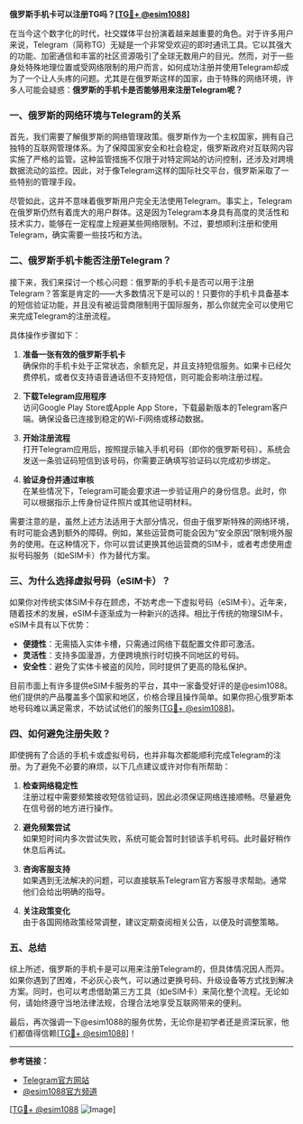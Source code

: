 **俄罗斯手机卡可以注册TG吗？[[TG💪+ @esim1088](https://t.me/s/esim1088)]**

在当今这个数字化的时代，社交媒体平台扮演着越来越重要的角色。对于许多用户来说，Telegram（简称TG）无疑是一个非常受欢迎的即时通讯工具。它以其强大的功能、加密通信和丰富的社区资源吸引了全球无数用户的目光。然而，对于一些身处特殊地理位置或受网络限制的用户而言，如何成功注册并使用Telegram却成为了一个让人头疼的问题。尤其是在俄罗斯这样的国家，由于特殊的网络环境，许多人可能会疑惑：**俄罗斯的手机卡是否能够用来注册Telegram呢？**

### 一、俄罗斯的网络环境与Telegram的关系

首先，我们需要了解俄罗斯的网络管理政策。俄罗斯作为一个主权国家，拥有自己独特的互联网管理体系。为了保障国家安全和社会稳定，俄罗斯政府对互联网内容实施了严格的监管。这种监管措施不仅限于对特定网站的访问控制，还涉及对跨境数据流动的监控。因此，对于像Telegram这样的国际社交平台，俄罗斯采取了一些特别的管理手段。

尽管如此，这并不意味着俄罗斯用户完全无法使用Telegram。事实上，Telegram在俄罗斯仍然有着庞大的用户群体。这是因为Telegram本身具有高度的灵活性和技术实力，能够在一定程度上规避某些网络限制。不过，要想顺利注册和使用Telegram，确实需要一些技巧和方法。

### 二、俄罗斯手机卡能否注册Telegram？

接下来，我们来探讨一个核心问题：俄罗斯的手机卡是否可以用于注册Telegram？答案是肯定的——大多数情况下是可以的！只要你的手机卡具备基本的短信验证功能，并且没有被运营商限制用于国际服务，那么你就完全可以使用它来完成Telegram的注册流程。

具体操作步骤如下：

1. **准备一张有效的俄罗斯手机卡**  
   确保你的手机卡处于正常状态，余额充足，并且支持短信服务。如果卡已经欠费停机，或者仅支持语音通话但不支持短信，则可能会影响注册过程。

2. **下载Telegram应用程序**  
   访问Google Play Store或Apple App Store，下载最新版本的Telegram客户端。确保设备已连接到稳定的Wi-Fi网络或移动数据。

3. **开始注册流程**  
   打开Telegram应用后，按照提示输入手机号码（即你的俄罗斯号码）。系统会发送一条验证码短信到该号码，你需要正确填写验证码以完成初步绑定。

4. **验证身份并通过审核**  
   在某些情况下，Telegram可能会要求进一步验证用户的身份信息。此时，你可以根据指示上传身份证件照片或其他证明材料。

需要注意的是，虽然上述方法适用于大部分情况，但由于俄罗斯特殊的网络环境，有时可能会遇到额外的障碍。例如，某些运营商可能会因为“安全原因”限制境外服务的使用。在这种情况下，你可以尝试更换其他运营商的SIM卡，或者考虑使用虚拟号码服务（如eSIM卡）作为替代方案。

### 三、为什么选择虚拟号码（eSIM卡）？

如果你对传统实体SIM卡存在顾虑，不妨考虑一下虚拟号码（eSIM卡）。近年来，随着技术的发展，eSIM卡逐渐成为一种新兴的选择。相比于传统的物理SIM卡，eSIM卡具有以下优势：

- **便捷性**：无需插入实体卡槽，只需通过网络下载配置文件即可激活。
- **灵活性**：支持多国漫游，方便跨境旅行时切换不同地区的号码。
- **安全性**：避免了实体卡被盗的风险，同时提供了更高的隐私保护。

目前市面上有许多提供eSIM卡服务的平台，其中一家备受好评的是@esim1088。他们提供的产品覆盖多个国家和地区，价格合理且操作简单。如果你担心俄罗斯本地号码难以满足需求，不妨试试他们的服务[[TG💪+ @esim1088](https://t.me/s/esim1088)]。

### 四、如何避免注册失败？

即使拥有了合适的手机卡或虚拟号码，也并非每次都能顺利完成Telegram的注册。为了避免不必要的麻烦，以下几点建议或许对你有所帮助：

1. **检查网络稳定性**  
   注册过程中需要频繁接收短信验证码，因此必须保证网络连接顺畅。尽量避免在信号弱的地方进行操作。

2. **避免频繁尝试**  
   如果短时间内多次尝试失败，系统可能会暂时封锁该手机号码。此时最好稍作休息后再试。

3. **咨询客服支持**  
   如果遇到无法解决的问题，可以直接联系Telegram官方客服寻求帮助。通常他们会给出明确的指导。

4. **关注政策变化**  
   由于各国网络政策经常调整，建议定期查阅相关公告，以便及时调整策略。

### 五、总结

综上所述，俄罗斯的手机卡是可以用来注册Telegram的，但具体情况因人而异。如果你遇到了困难，不必灰心丧气，可以通过更换号码、升级设备等方式找到解决方案。同时，也可以考虑借助第三方工具（如eSIM卡）来简化整个流程。无论如何，请始终遵守当地法律法规，合理合法地享受互联网带来的便利。

最后，再次强调一下@esim1088的服务优势，无论你是初学者还是资深玩家，他们都值得信赖[[TG💪+ @esim1088](https://t.me/s/esim1088)]！

---

**参考链接：**  
- [Telegram官方网站](https://telegram.org/)  
- [@esim1088官方频道](https://t.me/s/esim1088)  

[[TG💪+ @esim1088](https://t.me/s/esim1088) ![Image](https://i.postimg.cc/4NQfJmqS/Snipaste-2025-05-13-00-14-12.png)]